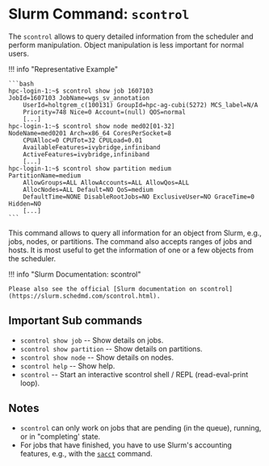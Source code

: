 # Slurm Command: `scontrol`

The `scontrol` allows to query detailed information from the scheduler and perform manipulation.
Object manipulation is less important for normal users.

!!! info "Representative Example"

    ```bash
    hpc-login-1:~$ scontrol show job 1607103
    JobId=1607103 JobName=wgs_sv_annotation
        UserId=holtgrem_c(100131) GroupId=hpc-ag-cubi(5272) MCS_label=N/A
        Priority=748 Nice=0 Account=(null) QOS=normal
        [...]
    hpc-login-1:~$ scontrol show node med02[01-32]
    NodeName=med0201 Arch=x86_64 CoresPerSocket=8
        CPUAlloc=0 CPUTot=32 CPULoad=0.01
        AvailableFeatures=ivybridge,infiniband
        ActiveFeatures=ivybridge,infiniband
        [...]
    hpc-login-1:~$ scontrol show partition medium
    PartitionName=medium
        AllowGroups=ALL AllowAccounts=ALL AllowQos=ALL
        AllocNodes=ALL Default=NO QoS=medium
        DefaultTime=NONE DisableRootJobs=NO ExclusiveUser=NO GraceTime=0 Hidden=NO
        [...]
    ```

This command allows to query all information for an object from Slurm, e.g., jobs, nodes, or partitions.
The command also accepts ranges of jobs and hosts.
It is most useful to get the information of one or a few objects from the scheduler.

!!! info "Slurm Documentation: scontrol"

    Please also see the official [Slurm documentation on scontrol](https://slurm.schedmd.com/scontrol.html).

## Important Sub commands

- `scontrol show job`
    -- Show details on jobs.
- `scontrol show partition`
    -- Show details on partitions.
- `scontrol show node`
    -- Show details on nodes.
- `scontrol help`
    -- Show help.
- `scontrol`
    -- Start an interactive scontrol shell / REPL (read-eval-print loop).

## Notes

- `scontrol` can only work on jobs that are pending (in the queue), running, or in "completing' state.
- For jobs that have finished, you have to use Slurm's accounting features, e.g., with the [`sacct`](commands-sacct.md) command.
